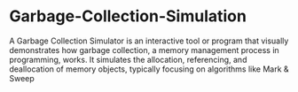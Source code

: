 # Garbage-Collection-Simulation
A Garbage Collection Simulator is an interactive tool or program that visually demonstrates how garbage collection, a memory management process in programming, works. It simulates the allocation, referencing, and deallocation of memory objects, typically focusing on algorithms like Mark &amp; Sweep
